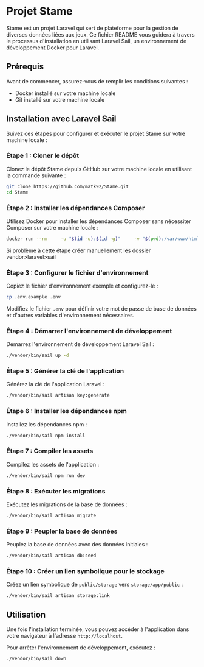 # Projet Stame

Stame est un projet Laravel qui sert de plateforme pour la gestion de diverses données liées aux jeux. Ce fichier README vous guidera à travers le processus d'installation en utilisant Laravel Sail, un environnement de développement Docker pour Laravel.

## Prérequis

Avant de commencer, assurez-vous de remplir les conditions suivantes :

- Docker installé sur votre machine locale
- Git installé sur votre machine locale

## Installation avec Laravel Sail

Suivez ces étapes pour configurer et exécuter le projet Stame sur votre machine locale :

### Étape 1 : Cloner le dépôt

Clonez le dépôt Stame depuis GitHub sur votre machine locale en utilisant la commande suivante :

```bash
git clone https://github.com/matk92/Stame.git
cd Stame
```

### Étape 2 : Installer les dépendances Composer

Utilisez Docker pour installer les dépendances Composer sans nécessiter Composer sur votre machine locale :

```bash
docker run --rm     -u "$(id -u):$(id -g)"     -v "$(pwd):/var/www/html"     -w /var/www/html     laravelsail/php83-composer:latest     composer install --ignore-platform-reqs
```

Si problème à cette étape créer manuellement les dossier vendor>laravel>sail

### Étape 3 : Configurer le fichier d'environnement

Copiez le fichier d'environnement exemple et configurez-le :

```bash
cp .env.example .env
```

Modifiez le fichier `.env` pour définir votre mot de passe de base de données et d'autres variables d'environnement nécessaires.

### Étape 4 : Démarrer l'environnement de développement

Démarrez l'environnement de développement Laravel Sail :

```bash
./vendor/bin/sail up -d
```

### Étape 5 : Générer la clé de l'application

Générez la clé de l'application Laravel :

```bash
./vendor/bin/sail artisan key:generate
```

### Étape 6 : Installer les dépendances npm

Installez les dépendances npm :

```bash
./vendor/bin/sail npm install
```

### Étape 7 : Compiler les assets

Compilez les assets de l'application :

```bash
./vendor/bin/sail npm run dev
```

### Étape 8 : Exécuter les migrations

Exécutez les migrations de la base de données :

```bash
./vendor/bin/sail artisan migrate
```

### Étape 9 : Peupler la base de données

Peuplez la base de données avec des données initiales :

```bash
./vendor/bin/sail artisan db:seed
```

### Étape 10 : Créer un lien symbolique pour le stockage

Créez un lien symbolique de `public/storage` vers `storage/app/public` :

```bash
./vendor/bin/sail artisan storage:link
```

## Utilisation

Une fois l'installation terminée, vous pouvez accéder à l'application dans votre navigateur à l'adresse `http://localhost`.

Pour arrêter l'environnement de développement, exécutez :

```bash
./vendor/bin/sail down
```
